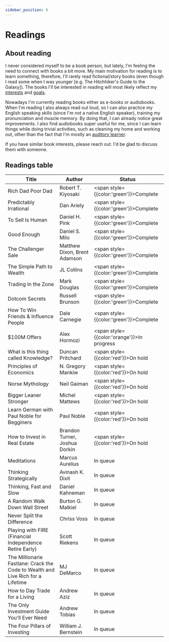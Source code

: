 ```yaml
---
sidebar_position: 6
---
```


# Readings

## About reading

I never considered myself to be a book person, but lately, I'm feeling the need to connect with books a bit more. My main motivation for reading is to learn something, therefore, I'll rarely read fictional/story books (even though I read some when I was younger [e.g. The Hitchhiker's Guide to the Galaxy]). The books I'll be interested in reading will most likely reflect my [interests](./interests) and [goals](./goals).

Nowadays I'm currently reading books either as e-books or audiobooks. When I'm reading I also always read out loud, so I can also practice my English speaking skills (since I'm not a native English speaker), training my pronunciation and muscle memory. By doing that, I can already notice great improvements. I also find audiobooks super useful for me, since I can learn things while doing trivial activities, such as cleaning my home and working out, other than the fact that I'm mostly an [auditory learner](http://www.educationplanner.org/students/self-assessments/learning-styles-styles.shtml).

If you have similar book interests, please reach out. I'd be glad to discuss them with someone.


## Readings table

| Title                                      | Author                             | Status                                            |  
| ------------------------------------------ | ---------------------------------- | ------------------------------------------------- |
| Rich Dad Poor Dad                          | Robert T. Kiyosaki                 | <span style={{color:'green'}}>Complete</span>     |
| Predictably Irrational                     | Dan Ariely                         | <span style={{color:'green'}}>Complete</span>     |
| To Sell Is Human                           | Daniel H. Pink                     | <span style={{color:'green'}}>Complete</span>     |
| Good Enough                                | Daniel S. Milo                     | <span style={{color:'green'}}>Complete</span>     |
| The Challenger Sale                        | Matthew Dixon, Brent Adamson       | <span style={{color:'green'}}>Complete</span>     |
| The Simple Path to Wealth                  | JL Collins                         | <span style={{color:'green'}}>Complete</span>     |
| Trading In the Zone                        | Mark Douglas                       | <span style={{color:'green'}}>Complete</span>     |
| Dotcom Secrets                             | Russell Brunson                    | <span style={{color:'green'}}>Complete</span>     |
| How To Win Friends & Influence People      | Dale Carnegie                      | <span style={{color:'green'}}>Complete</span>     |
| $100M Offers                               | Alex Hormozi                       | <span style={{color:'orange'}}>In progress</span> |
| What is this thing called Knowledge?       | Duncan Pritchard                   | <span style={{color:'red'}}>On hold</span>        |
| Principles of Economics                    | N. Gregory Mankiw                  | <span style={{color:'red'}}>On hold</span>        |
| Norse Mythology                            | Neil Gaiman                        | <span style={{color:'red'}}>On hold</span>        |
| Bigger Leaner Stronger                     | Michel Mattews                     | <span style={{color:'red'}}>On hold</span>        |
| Learn German with Paul Noble for Begginers | Paul Noble                         | <span style={{color:'red'}}>On hold</span>        |
| How to Invest in Real Estate               | Brandon Turner, Joshua Dorkin      | <span style={{color:'red'}}>On hold</span>        |
| Meditations                                | Marcus Aurelius                    | In queue    |
| Thinking Strategically                     | Avinash K. Dixit                   | In queue    |
| Thinking, Fast and Slow                    | Daniel Kahneman                    | In queue    |
| A Random Walk Down Wall Street             | Burton G. Malkiel                  | In queue    |
| Never Split the Difference                 | Chriss Voss                        | In queue    |
| Playing with FIRE (Financial Independence Retire Early) | Scott Riekens         | In queue    |
| The Millionarie Fastlane: Crack the Code to Wealth and Live Rich for a Lifetime | MJ DeMarco | In queue |
| How to Day Trade for a Living              | Andrew Aziz                        | In queue    |
| The Only Investment Guide You'll Ever Need | Andrew Tobias                      | In queue    |
| The Four Pillars of Investing              | William J. Bernstein               | In queue    |
